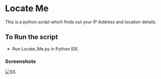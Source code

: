# Locate Me
This is a python script which finds out your IP Address and location details.  

## To Run the script
- Run Locate_Me.py in Python IDE.

### Screenshots

<img src="" alt="SS"/>

